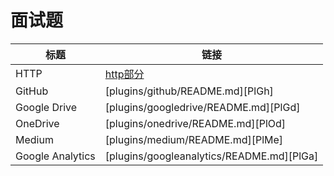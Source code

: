 # 面试题

| 标题 | 链接 |
| ------ | ------ |
| HTTP | [http部分](https://blog.csdn.net/u012194956/article/details/79110212) |
| GitHub | [plugins/github/README.md][PlGh] |
| Google Drive | [plugins/googledrive/README.md][PlGd] |
| OneDrive | [plugins/onedrive/README.md][PlOd] |
| Medium | [plugins/medium/README.md][PlMe] |
| Google Analytics | [plugins/googleanalytics/README.md][PlGa] |
